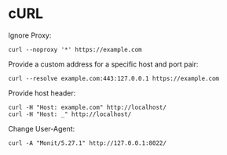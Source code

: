 # cURL

Ignore Proxy:

```shell
curl --noproxy '*' https://example.com
```

Provide a custom address for a specific host and port pair:

```shell
curl --resolve example.com:443:127.0.0.1 https://example.com
```

Provide host header:

```shell
curl -H "Host: example.com" http://localhost/
curl -H "Host: _" http://localhost/
```

Change User-Agent:

```shell
curl -A "Monit/5.27.1" http://127.0.0.1:8022/
```
